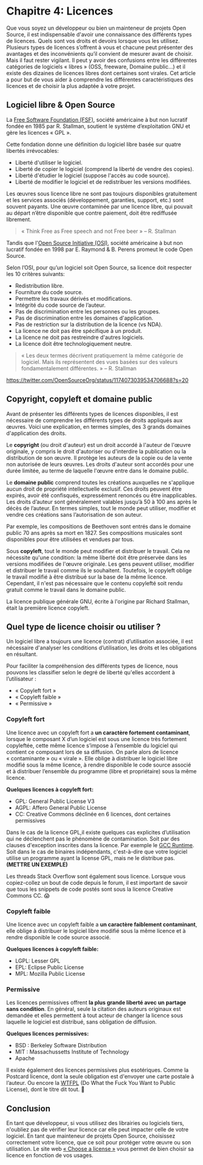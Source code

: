 
# Chapitre 4: Licences

Que vous soyez un développeur ou bien un mainteneur de projets Open Source, il est indispensable d'avoir une connaissance des différents types de licences. Quels sont vos droits et devoirs lorsque vous les utilisez. Plusieurs types de licences s’offrent à vous et chacune peut présenter des avantages et des inconvénients qu’il convient de mesurer avant de choisir. Mais il faut rester vigilant. Il peut y avoir des confusions entre les différentes catégories de logiciels « libres » (OSS, freeware, Domaine public…) et il existe des dizaines de licences libres dont certaines sont virales. Cet article a pour but de vous aider à comprendre les différentes caractéristiques des licences et de choisir la plus adaptée à votre projet.

## Logiciel libre & Open Source

La [Free Software Foundation (FSF)](www.fsf.org), société américaine à but non lucratif fondée en 1985 par R. Stallman, soutient le système d’exploitation GNU et gère les licences « GPL ».

Cette fondation donne une définition du logiciel libre basée sur quatre libertés irrévocables:

- Liberté d'utiliser le logiciel.
- Liberté de copier le logiciel (comprend la liberté de vendre des copies).
- Liberté d'étudier le logiciel (suppose l'accès au code source).
- Liberté de modifier le logiciel et de redistribuer les versions modifiées.

Les œuvres sous licence libre ne sont pas toujours disponibles gratuitement et les services associés (développement, garanties, support, etc.) sont souvent payants. Une œuvre contaminée par une licence libre, qui pouvait au départ n’être disponible que contre paiement, doit être rediffusée librement.

> « Think Free as Free speech and not Free beer »
> – R. Stallman

Tandis que l'[Open Source Initiative (OSI)](http://opensource.org/), société américaine à but non lucratif fondée en 1998 par E. Raymond & B. Perens promeut le code Open Source.

Selon l’OSI, pour qu’un logiciel soit Open Source, sa licence doit respecter les 10 critères suivants:

- Redistribution libre.
- Fourniture du code source.
- Permettre les travaux dérivés et modifications.
- Intégrité du code source de l’auteur.
- Pas de discrimination entre les personnes ou les groupes.
- Pas de discrimination entre les domaines d'application.
- Pas de restriction sur la distribution de la licence (vs NDA).
- La licence ne doit pas être spécifique à un produit.
- La licence ne doit pas restreindre d'autres logiciels.
- La licence doit être technologiquement neutre.


> « Les deux termes décrivent pratiquement la même catégorie de logiciel. Mais ils représentent des vues basées sur des valeurs fondamentalement différentes. »
> – R. Stallman

https://twitter.com/OpenSourceOrg/status/1174073039534706688?s=20


## Copyright, copyleft et domaine public

Avant de présenter les différents types de licences disponibles, il est nécessaire de comprendre les différents types de droits appliqués aux œuvres. Voici une explication, en termes simples, des 3 grands domaines d'application des droits.

Le **copyright** (ou droit d'auteur) est un droit accordé à l'auteur de l'œuvre originale, y compris le droit d'autoriser ou d'interdire la publication ou la distribution de son œuvre. Il protège les auteurs de la copie ou de la vente non autorisée de leurs œuvres. Les droits d'auteur sont accordés pour une durée limitée, au terme de laquelle l'œuvre entre dans le domaine public.

Le **domaine public** comprend toutes les créations auxquelles ne s'applique aucun droit de propriété intellectuelle exclusif. Ces droits peuvent être expirés, avoir été confisqués, expressément renoncés ou être inapplicables. Les droits d’auteur sont généralement valables jusqu’à 50 à 100 ans après le décès de l’auteur. En termes simples, tout le monde peut utiliser, modifier et vendre ces créations sans l’autorisation de son auteur.

Par exemple, les compositions de Beethoven sont entrés dans le domaine public 70 ans après sa mort en 1827. Ses compositions musicales sont disponibles pour être utilisées et vendues par tous.

Sous **copyleft**, tout le monde peut modifier et distribuer le travail. Cela ne nécessite qu'une condition: la même liberté doit être préservée dans les versions modifiées de l'œuvre originale. Les gens peuvent utiliser, modifier et distribuer le travail comme ils le souhaitent. Toutefois, le copyleft oblige le travail modifié à être distribué sur la base de la même licence. Cependant, il n'est pas nécessaire que le contenu copylefté soit rendu gratuit comme le travail dans le domaine public.

La licence publique générale GNU, écrite à l'origine par Richard Stallman, était la première licence copyleft.


## Quel type de licence choisir ou utiliser ?

Un logiciel libre a toujours une licence (contrat) d’utilisation associée, il est nécessaire d'analyser les conditions d’utilisation, les droits et les obligations en résultant.

Pour faciliter la compréhension des différents types de licence, nous pouvons les classifier selon le degré de liberté qu'elles accordent à l’utilisateur :

- « Copyleft fort »
- « Copyleft faible »
- « Permissive »


### Copyleft fort

Une licence avec un copyleft fort a **un caractère fortement contaminant**, lorsque le composant X d’un logiciel est sous une licence très fortement copyleftée, cette même licence  s’impose à l’ensemble du logiciel qui contient ce composant lors de sa diffusion. On parle alors de licence « contaminante » ou « virale ». Elle oblige à distribuer le logiciel libre modifié sous la même licence, à rendre disponible le code source associé et à distribuer l’ensemble du programme (libre et propriétaire) sous la même licence.

**Quelques licences à copyleft fort:**
- GPL: General Public License V3
- AGPL: Affero General Public License
- CC: Creative Commons déclinée en 6 licences, dont certaines permissives

Dans le cas de la licence GPL,il existe quelques cas explicites d’utilisation qui ne déclenchent pas le phénomène de contamination. Soit par des clauses d'exception inscrites dans la licence. Par exemple le [GCC Runtime](https://gcc.gnu.org/onlinedocs/libstdc++/manual/license.html). Soit dans le cas de binaires indépendants, c'est-à-dire que votre logiciel utilise un programme ayant la license GPL, mais ne le distribue pas. **(METTRE UN EXEMPLE)**

Les threads Stack Overflow sont également sous licence. Lorsque vous copiez-collez un bout de code depuis le forum, il est important de savoir que tous les snippets de code postés sont sous la licence Creative Commons CC. 😱


### Copyleft faible

Une licence avec un copyleft faible a **un caractère faiblement contaminant**, elle oblige à distribuer le logiciel libre modifié sous la même licence et à rendre disponible le code source associé.

**Quelques licences à copyleft faible:**
- LGPL: Lesser GPL
- EPL: Eclipse Public License
- MPL: Mozilla Public License


### Permissive

Les licences permissives offrent **la plus grande liberté avec un partage sans condition**. En général, seule la citation des auteurs originaux est demandée et elles permettent à tout acteur de changer la licence sous laquelle le logiciel est distribué, sans obligation de diffusion.

**Quelques licences permissives:**
- BSD : Berkeley Software Distribution
- MIT : Massachussetts Institute of Technology
- Apache

Il existe également des licences permissives plus esotériques. Comme la Postcard licence, dont la seule obligation est d'envoyer une carte postale à l’auteur. Ou encore la [WTFPL](http://www.wtfpl.net/) (Do What the Fuck You Want to Public License), dont le titre dit tout. 🙂


## Conclusion

En tant que développeur, si vous utilisez des librairies ou logiciels tiers, n'oubliez pas de vérifier leur licence car elle peut impacter celle de votre logiciel. En tant que mainteneur de projets Open Source, choisissez correctement votre licence, que ce soit pour protéger votre œuvre ou son utilisation. Le site web [« Choose a license »]( https://choosealicense.com/) vous permet de bien choisir sa licence en fonction de vos usages.



